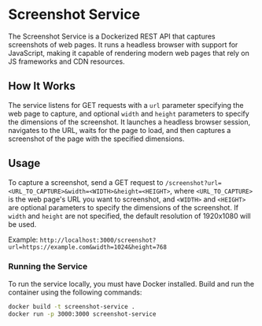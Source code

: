 # Screenshot Service

The Screenshot Service is a Dockerized REST API that captures screenshots of web pages. It runs a headless browser with support for JavaScript, making it capable of rendering modern web pages that rely on JS frameworks and CDN resources.

## How It Works

The service listens for GET requests with a `url` parameter specifying the web page to capture, and optional `width` and `height` parameters to specify the dimensions of the screenshot. It launches a headless browser session, navigates to the URL, waits for the page to load, and then captures a screenshot of the page with the specified dimensions.

## Usage

To capture a screenshot, send a GET request to `/screenshot?url=<URL_TO_CAPTURE>&width=<WIDTH>&height=<HEIGHT>`, where `<URL_TO_CAPTURE>` is the web page's URL you want to screenshot, and `<WIDTH>` and `<HEIGHT>` are optional parameters to specify the dimensions of the screenshot. If `width` and `height` are not specified, the default resolution of 1920x1080 will be used.

Example: `http://localhost:3000/screenshot?url=https://example.com&width=1024&height=768`

### Running the Service

To run the service locally, you must have Docker installed. Build and run the container using the following commands:

```bash
docker build -t screenshot-service .
docker run -p 3000:3000 screenshot-service
